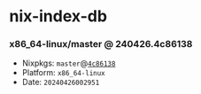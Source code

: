 # nix-index-db
### x86_64-linux/master @ 240426.4c86138
- Nixpkgs: `master`@[`4c86138`](https://github.com/NixOS/nixpkgs/commit/4c86138ce486d601d956a165e2f7a0fc029a03c1)
- Platform: `x86_64-linux`
- Date: `20240426002951`
